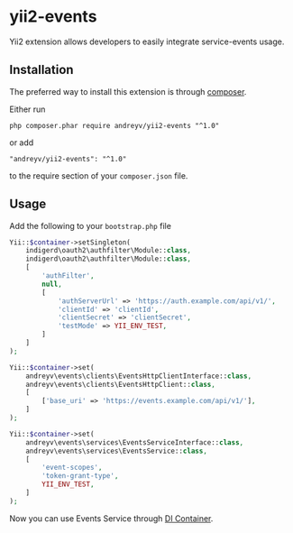 # yii2-events
Yii2 extension allows developers to easily integrate service-events usage.

## Installation

The preferred way to install this extension is through [composer](http://getcomposer.org/download/).

Either run

```
php composer.phar require andreyv/yii2-events "^1.0"
```

or add

```
"andreyv/yii2-events": "^1.0"
```

to the require section of your `composer.json` file.

## Usage

Add the following to your `bootstrap.php` file

```php
Yii::$container->setSingleton(
    indigerd\oauth2\authfilter\Module::class,
    indigerd\oauth2\authfilter\Module::class,
    [
        'authFilter',
        null,
        [
            'authServerUrl' => 'https://auth.example.com/api/v1/',
            'clientId' => 'clientId',
            'clientSecret' => 'clientSecret',
            'testMode' => YII_ENV_TEST,
        ]
    ]
);

Yii::$container->set(
    andreyv\events\clients\EventsHttpClientInterface::class,
    andreyv\events\clients\EventsHttpClient::class,
    [
        ['base_uri' => 'https://events.example.com/api/v1/'],
    ]
);

Yii::$container->set(
    andreyv\events\services\EventsServiceInterface::class,
    andreyv\events\services\EventsService::class,
    [
        'event-scopes',
        'token-grant-type',
        YII_ENV_TEST,
    ]
);

```
Now you can use Events Service through [DI Container](http://www.yiiframework.com/doc-2.0/guide-concept-di-container.html).
